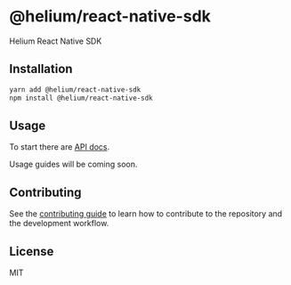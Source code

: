 # @helium/react-native-sdk

Helium React Native SDK

## Installation

```sh
yarn add @helium/react-native-sdk
npm install @helium/react-native-sdk
```

## Usage

To start there are [API docs](https://helium.github.io/react-native-helium/index.html).

Usage guides will be coming soon.

## Contributing

See the [contributing guide](CONTRIBUTING.md) to learn how to contribute to the repository and the development workflow.

## License

MIT
